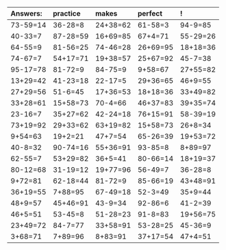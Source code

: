 | Answers: | practice | makes | perfect | ! |
| :--- | :--- | :--- | :--- | :--- |
| 73-59=14 | 36-28=8 | 24+38=62 | 61-58=3 | 94-9=85 | 
| 40-33=7 | 87-28=59 | 16+69=85 | 67+4=71 | 55-29=26 | 
| 64-55=9 | 81-56=25 | 74-46=28 | 26+69=95 | 18+18=36 | 
| 74-67=7 | 54+17=71 | 19+38=57 | 25+67=92 | 45-7=38 | 
| 95-17=78 | 81-72=9 | 84-75=9 | 9+58=67 | 27+55=82 | 
| 13+29=42 | 41-23=18 | 22-17=5 | 29+36=65 | 46+9=55 | 
| 27+29=56 | 51-6=45 | 17+36=53 | 18+18=36 | 33+49=82 | 
| 33+28=61 | 15+58=73 | 70-4=66 | 46+37=83 | 39+35=74 | 
| 23-16=7 | 35+27=62 | 42-24=18 | 76+15=91 | 58-39=19 | 
| 73+19=92 | 29+33=62 | 63+19=82 | 15+58=73 | 26+8=34 | 
| 9+54=63 | 19+2=21 | 47+7=54 | 65-26=39 | 19+53=72 | 
| 40-8=32 | 90-74=16 | 55+36=91 | 93-85=8 | 8+89=97 | 
| 62-55=7 | 53+29=82 | 36+5=41 | 80-66=14 | 18+19=37 | 
| 80-12=68 | 31-19=12 | 19+77=96 | 56-49=7 | 36-28=8 | 
| 9+72=81 | 62-18=44 | 81-72=9 | 85-66=19 | 43+48=91 | 
| 36+19=55 | 7+88=95 | 67-49=18 | 52-3=49 | 35+9=44 | 
| 48+9=57 | 45+46=91 | 43-9=34 | 92-86=6 | 41-2=39 | 
| 46+5=51 | 53-45=8 | 51-28=23 | 91-8=83 | 19+56=75 | 
| 23+49=72 | 84-7=77 | 33+58=91 | 53-28=25 | 45-36=9 | 
| 3+68=71 | 7+89=96 | 8+83=91 | 37+17=54 | 47+4=51 | 
